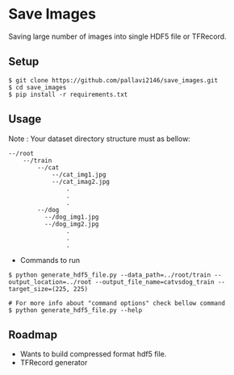 # Save Images
Saving large number of images into single HDF5 file or TFRecord.

## Setup
```
$ git clone https://github.com/pallavi2146/save_images.git
$ cd save_images
$ pip install -r requirements.txt
```
## Usage
Note : Your dataset directory structure must as bellow:
```
--/root
    --/train
        --/cat
            --/cat_img1.jpg
            --/cat_imag2.jpg
                .
                .
                .
        --/dog
          --/dog_img1.jpg
          --/dog_img2.jpg
                .
                .
                .         
```
* Commands to run
```
$ python generate_hdf5_file.py --data_path=../root/train --output_location=../root --output_file_name=catvsdog_train --target_size=(225, 225)

# For more info about "command options" check bellow command
$ python generate_hdf5_file.py --help
```

## Roadmap
* Wants to build compressed format hdf5 file.
* TFRecord generator




